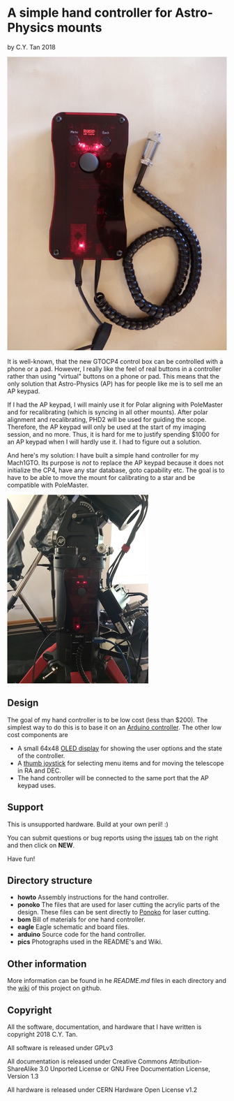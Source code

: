 # A simple hand controller for Astro-Physics mounts

by C.Y. Tan 2018

![Simple Astro-Physics Hand controller](https://github.com/cytan299/ap_hand_controller/blob/master/pics/closed_small.jpg)

It is well-known, that the new GTOCP4 control box can be controlled
with a phone or a pad. However, I really like the feel of real buttons
in a controller rather than using "virtual" buttons on a phone or pad.
This means that the only solution that Astro-Physics (AP) has for people like
me is to sell me an AP keypad.

If I had the AP keypad, I will mainly use it for Polar aligning with
PoleMaster and for recalibrating (which is syncing in all other
mounts). After polar alignment and recalibrating, PHD2 will be used for
guiding the scope. Therefore, the AP keypad will only be used at the
start of my imaging session, and no more. Thus, it is hard for me to
justify spending $1000 for an AP keypad when I will hardly use it. I
had to figure out a solution.

And here's my solution: I have built a simple hand controller for my
Mach1GTO. Its purpose is *not* to replace the AP keypad because it
does not initialize the CP4, have any star database, goto capability
etc. The goal is to have to be able to move the mount for calibrating
to a star and be compatible with PoleMaster.

![Hand controller connected to the GTOCP4 ](https://github.com/cytan299/ap_hand_controller/blob/master/pics/IMG_3213.jpg)

## Design

The goal of my hand controller is to be low cost (less than $200). The
simplest way to do this is to base it on an
[Arduino controller](https://www.sparkfun.com/products/12640). The
other low cost components are

* A small 64x48
  [OLED display](https://www.ebay.com/itm/0-66-OLED-Display-Module-7pin-64x48-Screen-SPI-I2C-3-3-5V-for-Arduino-AVR-STM32/311968961516?_trkparms=aid%3D111001%26algo%3DREC.SEED%26ao%3D1%26asc%3D51025%26meid%3Dd4485726d0e34c16a699dcc92951db6e%26pid%3D100675%26rk%3D5%26rkt%3D15%26sd%3D323141166313%26itm%3D311968961516&_trksid=p2481888.c100675.m4236&_trkparms=pageci%3Ada1189f9-3ac9-11e8-906e-74dbd1800d52%7Cparentrq%3Aa2cf6cb51620ab6ac78552f3fffc49d7%7Ciid%3A1)
  for showing the user options and the state of the controller.
* A [thumb joystick](https://www.sparkfun.com/products/9032) for
selecting menu items and for moving the telescope in RA and DEC.
* The hand controller will be connected to the same port that the AP
  keypad uses. 

## Support

This is unsupported hardware. Build at your own peril! :)

You can submit questions or bug reports using the
[issues](https://github.com/cytan299/ap_hand_controller/issues) tab on
the right and then click on **NEW**.

Have fun!

## Directory structure

* **howto** Assembly instructions for the hand controller.
* **ponoko** The files that are used for laser cutting the acrylic parts of
the design. These files can be sent directly to
[Ponoko](http://www.ponoko.com) for laser cutting.
* **bom** Bill of materials for one hand controller.
* **eagle** Eagle schematic and board files.
* **arduino** Source code for the hand controller.
* **pics** Photographs used in the README's and Wiki.

## Other information

More information can be found in he *README.md* files in each
directory and the [wiki](https://github.com/cytan299/ap_hand_controller/wiki/Hand-Controller-for-AP-Mounts) of this project on github.

## Copyright
All the software, documentation, and hardware that I have written is
copyright 2018 C.Y. Tan.

All software is released under GPLv3

All documentation is released under Creative Commons
Attribution-ShareAlike 3.0 Unported License or GNU Free
Documentation License, Version 1.3

All hardware is released under CERN Hardware Open License v1.2



